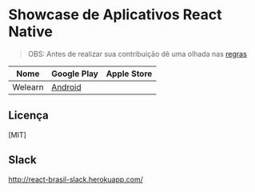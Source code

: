 # Showcase de Aplicativos React Native

> OBS: Antes de realizar sua contribuição dê uma olhada nas [regras](https://github.com/react-brasil/showcase-app/blob/master/CONTRIBUTING.md)

Nome | Google Play | Apple Store
------------ | ------- | ------------
Welearn | [Android](https://play.google.com/store/apps/details?id=co.welearnit.app) | 


## Licença

[MIT]

## Slack
http://react-brasil-slack.herokuapp.com/
